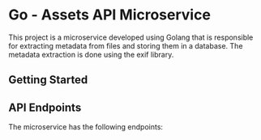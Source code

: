 # Go - Assets API Microservice

This project is a microservice developed using Golang that is responsible for extracting metadata from files and storing them in a database. The metadata extraction is done using the exif library.

## Getting Started

## API Endpoints

The microservice has the following endpoints:

    
